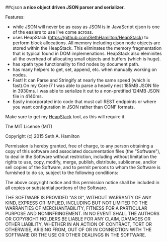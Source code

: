 ##cjson
**a nice object driven JSON parser and serializer.**

Features:

- while JSON will never be as easy as JSON is in JavaScript cjson is one of the easiers to use I've come across. 
- uses HeapStack (https://github.com/SethHamilton/HeapStack) to perform block allocations. All memory including cjson node objects are stored within the HeapStack. This eliminates the memory fragmentation	that is typical found in DOM implemenations. HeapStack also eleminites all the overhead of allocating small objects and buffers (which is huge).
- has xpath type functionality to find nodes by document path.
- has many helpers to get, set, append, etc. when manually working on nodes.
- Fast! It can Parse and Stringify at nearly the same speed (which is fast).On my Core i7 I was able to parse a heavily nest 185MB JSON file in 3930ms. I was able to serialize it out to a non-pretified 124MB JSON	file in 4140ms. 
- Easily incorporated into code that must call REST endpoints or where you want configuration in JSON rather than CONF formats.

Make sure to get my [HeapStack](https://github.com/SethHamilton/HeapStack) tool, as this will require it.

The MIT License (MIT)

Copyright (c) 2015 Seth A. Hamilton

Permission is hereby granted, free of charge, to any person obtaining a copy
of this software and associated documentation files (the "Software"), to deal
in the Software without restriction, including without limitation the rights
to use, copy, modify, merge, publish, distribute, sublicense, and/or sell
copies of the Software, and to permit persons to whom the Software is
furnished to do so, subject to the following conditions:

The above copyright notice and this permission notice shall be included in
all copies or substantial portions of the Software.

THE SOFTWARE IS PROVIDED "AS IS", WITHOUT WARRANTY OF ANY KIND, EXPRESS OR
IMPLIED, INCLUDING BUT NOT LIMITED TO THE WARRANTIES OF MERCHANTABILITY,
FITNESS FOR A PARTICULAR PURPOSE AND NONINFRINGEMENT. IN NO EVENT SHALL THE
AUTHORS OR COPYRIGHT HOLDERS BE LIABLE FOR ANY CLAIM, DAMAGES OR OTHER
LIABILITY, WHETHER IN AN ACTION OF CONTRACT, TORT OR OTHERWISE, ARISING FROM,
OUT OF OR IN CONNECTION WITH THE SOFTWARE OR THE USE OR OTHER DEALINGS IN
THE SOFTWARE.
